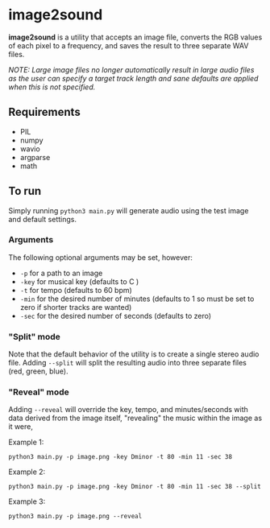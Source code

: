 # image2sound

**image2sound** is a utility that accepts an image file, converts the RGB values of each pixel to a frequency, and saves the result to three separate WAV files.

*NOTE: Large image files no longer automatically result in large audio files as the user can specify a target track length and sane defaults are applied when this is not specified.*

## Requirements
- PIL
- numpy
- wavio
- argparse
- math

## To run
Simply running ```python3 main.py``` will generate audio using the test image and default settings.

### Arguments

The following optional arguments may be set, however:

- ```-p``` for a path to an image
- ```-key``` for musical key (defaults to C )
- ```-t``` for tempo (defaults to 60 bpm)
- ```-min``` for the desired number of minutes (defaults to 1 so must be set to zero if shorter tracks are wanted)
- ```-sec``` for the desired number of seconds (defaults to zero)

### "Split" mode

Note that the default behavior of the utility is to create a single stereo audio file. 
Adding ```--split``` will split the resulting audio into three separate files (red, green, blue).

### "Reveal" mode

Adding ```--reveal``` will override the key, tempo, and minutes/seconds with data derived from the image itself, "revealing" the music within the image as it were,

Example 1:
```
python3 main.py -p image.png -key Dminor -t 80 -min 11 -sec 38
```

Example 2:
```
python3 main.py -p image.png -key Dminor -t 80 -min 11 -sec 38 --split
```

Example 3:
```
python3 main.py -p image.png --reveal
```